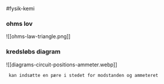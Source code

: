 #fysik-kemi

### ohms lov
![[ohms-law-triangle.png]]

### kredsløbs diagram
![[diagrams-circuit-positions-ammeter.webp]]

	 kan indsætte en pære i stedet for modstanden og ammeteret